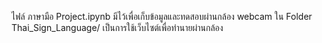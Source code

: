 ไฟล์ ภาษามือ Project.ipynb มีไว้เพื่อเก็บข้อมูลและทดสอบผ่านกล้อง webcam
ใน Folder Thai_Sign_Language/ เป็นการใช้เว็บไซต์เพื่อทำนายผ่านกล้อง
